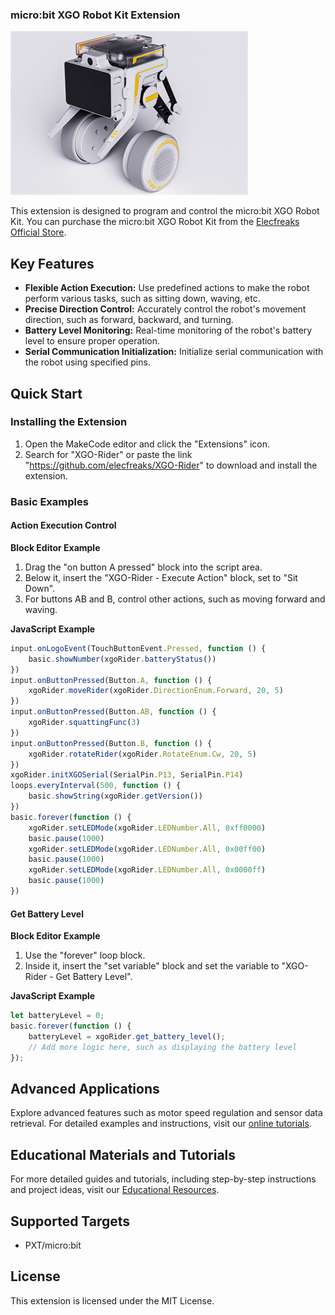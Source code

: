 ### micro:bit XGO Robot Kit Extension

![micro:bit XGO Robot Kit](/xgo.png/)

This extension is designed to program and control the micro:bit XGO Robot Kit. You can purchase the micro:bit XGO Robot Kit from the [Elecfreaks Official Store](https://shop.elecfreaks.com/products/elecfreaks-micro-bit-xgo-rider-kit).

## Key Features

- **Flexible Action Execution:** Use predefined actions to make the robot perform various tasks, such as sitting down, waving, etc.
- **Precise Direction Control:** Accurately control the robot's movement direction, such as forward, backward, and turning.
- **Battery Level Monitoring:** Real-time monitoring of the robot's battery level to ensure proper operation.
- **Serial Communication Initialization:** Initialize serial communication with the robot using specified pins.

## Quick Start

### Installing the Extension

1. Open the MakeCode editor and click the "Extensions" icon.
2. Search for "XGO-Rider" or paste the link "https://github.com/elecfreaks/XGO-Rider" to download and install the extension.

### Basic Examples

#### Action Execution Control

**Block Editor Example**

1. Drag the "on button A pressed" block into the script area.
2. Below it, insert the "XGO-Rider - Execute Action" block, set to "Sit Down".
3. For buttons AB and B, control other actions, such as moving forward and waving.

**JavaScript Example**

```javascript
input.onLogoEvent(TouchButtonEvent.Pressed, function () {
    basic.showNumber(xgoRider.batteryStatus())
})
input.onButtonPressed(Button.A, function () {
    xgoRider.moveRider(xgoRider.DirectionEnum.Forward, 20, 5)
})
input.onButtonPressed(Button.AB, function () {
    xgoRider.squattingFunc(3)
})
input.onButtonPressed(Button.B, function () {
    xgoRider.rotateRider(xgoRider.RotateEnum.Cw, 20, 5)
})
xgoRider.initXGOSerial(SerialPin.P13, SerialPin.P14)
loops.everyInterval(500, function () {
    basic.showString(xgoRider.getVersion())
})
basic.forever(function () {
    xgoRider.setLEDMode(xgoRider.LEDNumber.All, 0xff0000)
    basic.pause(1000)
    xgoRider.setLEDMode(xgoRider.LEDNumber.All, 0x00ff00)
    basic.pause(1000)
    xgoRider.setLEDMode(xgoRider.LEDNumber.All, 0x0000ff)
    basic.pause(1000)
})
```

#### Get Battery Level

**Block Editor Example**

1. Use the "forever" loop block.
2. Inside it, insert the "set variable" block and set the variable to "XGO-Rider - Get Battery Level".

**JavaScript Example**

```javascript
let batteryLevel = 0;
basic.forever(function () {
    batteryLevel = xgoRider.get_battery_level();
    // Add more logic here, such as displaying the battery level
});
```

## Advanced Applications

Explore advanced features such as motor speed regulation and sensor data retrieval. For detailed examples and instructions, visit our [online tutorials](https://wiki.elecfreaks.com/en/microbit/robot/xgo-rider-kit/about-xgo-rider-kit/introduction/).

## Educational Materials and Tutorials

For more detailed guides and tutorials, including step-by-step instructions and project ideas, visit our [Educational Resources](https://wiki.elecfreaks.com/en/microbit/robot/xgo-rider-kit/).

## Supported Targets

- PXT/micro:bit

## License

This extension is licensed under the MIT License.

